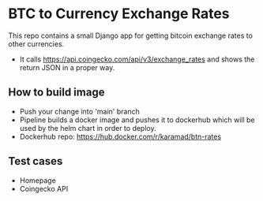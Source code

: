 # BTC to Currency Exchange Rates
This repo contains a small Django app for getting bitcoin exchange rates to other currencies.
- It calls https://api.coingecko.com/api/v3/exchange_rates and shows the return JSON in a proper way.

## How to build image
- Push your change into 'main' branch
- Pipeline builds a docker image  and pushes it to dockerhub which will be used by the helm chart in order to deploy.
- Dockerhub repo: https://hub.docker.com/r/karamad/btn-rates


## Test cases
- Homepage
- Coingecko API
